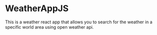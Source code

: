 # WeatherAppJS
This is a weather react app that allows you to search for the weather in a specific world area using open weather api.

